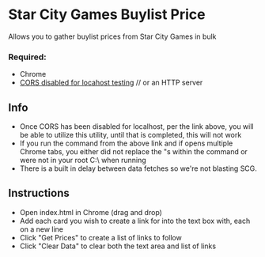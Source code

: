 #  Star City Games Buylist Price
Allows you to gather buylist prices from Star City Games in bulk

### Required:
* Chrome
* [CORS disabled for locahost testing](https://medium.com/@siddhartha.ng/disable-cross-origin-on-chrome-for-localhost-c644b131db19) // or an HTTP server

## Info
* Once CORS has been disabled for localhost, per the link above, you will be able to utilize this utility, until that is completed, this will not work
* If you run the command from the above link and if opens multiple Chrome tabs, you either did not replace the "s within the command or were not in your root C:\ when running
* There is a built in delay between data fetches so we're not blasting SCG.

## Instructions
* Open index.html in Chrome (drag and drop)
* Add each card you wish to create a link for into the text box with, each on a new line
* Click "Get Prices" to create a list of links to follow
* Click "Clear Data" to clear both the text area and list of links
